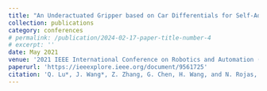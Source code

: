 ```yaml
---
title: "An Underactuated Gripper based on Car Differentials for Self-Adaptive Grasping with Passive Disturbance Rejection"
collection: publications
category: conferences
# permalink: /publication/2024-02-17-paper-title-number-4
# excerpt: ''
date: May 2021
venue: '2021 IEEE International Conference on Robotics and Automation (ICRA)'
paperurl: 'https://ieeexplore.ieee.org/document/9561725'
citation: 'Q. Lu*, J. Wang*, Z. Zhang, G. Chen, H. Wang, and N. Rojas, “An Underactuated Gripper based on Car Differentials for Self-Adaptive Grasping with Passive Disturbance Rejection”, 2021 IEEE International Conference on Robotics and Automation (ICRA), May 2021, no. Icra, pp. 2605–2611. doi: 10.1109/ICRA48506.2021.9561725. [*Equal Contribution]'
---
```



